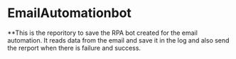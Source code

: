 # EmailAutomationbot

**This is the reporitory to save the RPA bot created for the email automation. It reads data from the email and save it in the log and also send the rerport when there is failure and success. 
